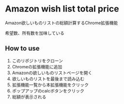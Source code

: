 # Amazon wish list total price
Amazon欲しいものリストの総額計算するChrome拡張機能

希望数、所有数を加味している

## How to use
1. このリポジトリをクローン
2. Chromeの拡張機能に追加
3. Amazonの欲しいものリストページを開く
4. 欲しいものリストを最後まで読み込む
5. 拡張機能一覧から本拡張機能をクリック
6. ポップアップのcalcボタンをクリック
7. 総額が表示される
